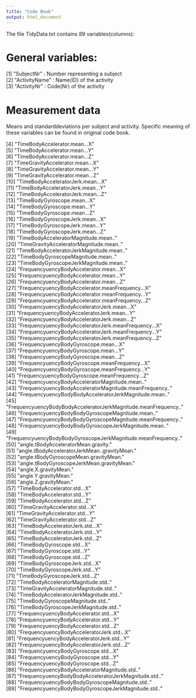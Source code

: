 ```yaml
---
title: "Code Book"
output: html_document
---
```


The file TidyData.txt contains 89 variables(columns):

# General variables:
[1] "SubjectNr" : Number representing a subject                                                     
[2] "ActivityName" : Name(ID) of the activity                                                 
[3] "ActivityNr" : Code(Nr) of the activity

# Measurement data 
Means and standarddeviations per subject and activity. Specific meaning of these variables can be found in original code book.

[4] "TimeBodyAccelerator.mean...X"                                  
[5] "TimeBodyAccelerator.mean...Y"                                  
[6] "TimeBodyAccelerator.mean...Z"                                  
[7] "TimeGravityAccelerator.mean...X"                               
[8] "TimeGravityAccelerator.mean...Y"                               
[9] "TimeGravityAccelerator.mean...Z"                               
[10] "TimeBodyAcceleratorJerk.mean...X"                              
[11] "TimeBodyAcceleratorJerk.mean...Y"                              
[12] "TimeBodyAcceleratorJerk.mean...Z"                              
[13] "TimeBodyGyroscope.mean...X"                                    
[14] "TimeBodyGyroscope.mean...Y"                                    
[15] "TimeBodyGyroscope.mean...Z"                                    
[16] "TimeBodyGyroscopeJerk.mean...X"                                
[17] "TimeBodyGyroscopeJerk.mean...Y"                                
[18] "TimeBodyGyroscopeJerk.mean...Z"                                
[19] "TimeBodyAcceleratorMagnitude.mean.."                           
[20] "TimeGravityAcceleratorMagnitude.mean.."                        
[21] "TimeBodyAcceleratorJerkMagnitude.mean.."                       
[22] "TimeBodyGyroscopeMagnitude.mean.."                             
[23] "TimeBodyGyroscopeJerkMagnitude.mean.."                         
[24] "FrequencyuencyBodyAccelerator.mean...X"                        
[25] "FrequencyuencyBodyAccelerator.mean...Y"                        
[26] "FrequencyuencyBodyAccelerator.mean...Z"                        
[27] "FrequencyuencyBodyAccelerator.meanFrequency...X"               
[28] "FrequencyuencyBodyAccelerator.meanFrequency...Y"               
[29] "FrequencyuencyBodyAccelerator.meanFrequency...Z"               
[30] "FrequencyuencyBodyAcceleratorJerk.mean...X"                    
[31] "FrequencyuencyBodyAcceleratorJerk.mean...Y"                    
[32] "FrequencyuencyBodyAcceleratorJerk.mean...Z"                    
[33] "FrequencyuencyBodyAcceleratorJerk.meanFrequency...X"           
[34] "FrequencyuencyBodyAcceleratorJerk.meanFrequency...Y"           
[35] "FrequencyuencyBodyAcceleratorJerk.meanFrequency...Z"           
[36] "FrequencyuencyBodyGyroscope.mean...X"                          
[37] "FrequencyuencyBodyGyroscope.mean...Y"                          
[38] "FrequencyuencyBodyGyroscope.mean...Z"                          
[39] "FrequencyuencyBodyGyroscope.meanFrequency...X"                 
[40] "FrequencyuencyBodyGyroscope.meanFrequency...Y"                 
[41] "FrequencyuencyBodyGyroscope.meanFrequency...Z"                 
[42] "FrequencyuencyBodyAcceleratorMagnitude.mean.."                 
[43] "FrequencyuencyBodyAcceleratorMagnitude.meanFrequency.."        
[44] "FrequencyuencyBodyBodyAcceleratorJerkMagnitude.mean.."         
[45] "FrequencyuencyBodyBodyAcceleratorJerkMagnitude.meanFrequency.."
[46] "FrequencyuencyBodyBodyGyroscopeMagnitude.mean.."               
[47] "FrequencyuencyBodyBodyGyroscopeMagnitude.meanFrequency.."      
[48] "FrequencyuencyBodyBodyGyroscopeJerkMagnitude.mean.."           
[49] "FrequencyuencyBodyBodyGyroscopeJerkMagnitude.meanFrequency.."  
[50] "angle.tBodyAcceleratorMean.gravity."                           
[51] "angle.tBodyAcceleratorJerkMean..gravityMean."                  
[52] "angle.tBodyGyroscopeMean.gravityMean."                         
[53] "angle.tBodyGyroscopeJerkMean.gravityMean."                     
[54] "angle.X.gravityMean."                                          
[55] "angle.Y.gravityMean."                                          
[56] "angle.Z.gravityMean."                                          
[57] "TimeBodyAccelerator.std...X"                                   
[58] "TimeBodyAccelerator.std...Y"                                   
[59] "TimeBodyAccelerator.std...Z"                                   
[60] "TimeGravityAccelerator.std...X"                                
[61] "TimeGravityAccelerator.std...Y"                                
[62] "TimeGravityAccelerator.std...Z"                                
[63] "TimeBodyAcceleratorJerk.std...X"                               
[64] "TimeBodyAcceleratorJerk.std...Y"                               
[65] "TimeBodyAcceleratorJerk.std...Z"                               
[66] "TimeBodyGyroscope.std...X"                                     
[67] "TimeBodyGyroscope.std...Y"                                     
[68] "TimeBodyGyroscope.std...Z"                                     
[69] "TimeBodyGyroscopeJerk.std...X"                                 
[70] "TimeBodyGyroscopeJerk.std...Y"                                 
[71] "TimeBodyGyroscopeJerk.std...Z"                                 
[72] "TimeBodyAcceleratorMagnitude.std.."                            
[73] "TimeGravityAcceleratorMagnitude.std.."                         
[74] "TimeBodyAcceleratorJerkMagnitude.std.."                        
[75] "TimeBodyGyroscopeMagnitude.std.."                              
[76] "TimeBodyGyroscopeJerkMagnitude.std.."                          
[77] "FrequencyuencyBodyAccelerator.std...X"                         
[78] "FrequencyuencyBodyAccelerator.std...Y"                         
[79] "FrequencyuencyBodyAccelerator.std...Z"                         
[80] "FrequencyuencyBodyAcceleratorJerk.std...X"                     
[81] "FrequencyuencyBodyAcceleratorJerk.std...Y"                     
[82] "FrequencyuencyBodyAcceleratorJerk.std...Z"                     
[83] "FrequencyuencyBodyGyroscope.std...X"                           
[84] "FrequencyuencyBodyGyroscope.std...Y"                           
[85] "FrequencyuencyBodyGyroscope.std...Z"                           
[86] "FrequencyuencyBodyAcceleratorMagnitude.std.."                  
[87] "FrequencyuencyBodyBodyAcceleratorJerkMagnitude.std.."          
[88] "FrequencyuencyBodyBodyGyroscopeMagnitude.std.."                
[89] "FrequencyuencyBodyBodyGyroscopeJerkMagnitude.std.." 